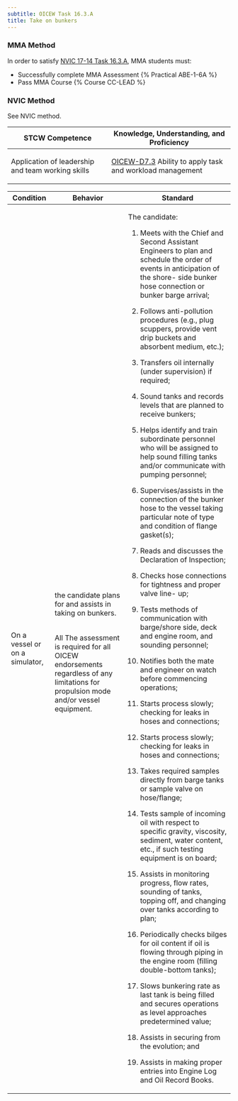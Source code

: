 ```yaml
---
subtitle: OICEW Task 16.3.A 
title: Take on bunkers
---
```



### MMA Method

In order to satisfy  [NVIC 17-14  Task  16.3.A](/stcw23/assets/images/nvic-17-14.pdf), MMA students must:

* Successfully complete MMA Assessment {% Practical ABE-1-6A %}
* Pass MMA Course {% Course CC-LEAD %}


### NVIC Method

<a onclick="togglevisibility('nvic_methods')" >See NVIC method.</a>

<div id='nvic_methods' class='hide'>

<table>
<thead>
<tr>
<th class='forty'> STCW Competence </th>
<th class='sixty'> Knowledge, Understanding, and Proficiency </th>
</tr>
</thead>




<tbody>
<tr><td markdown='1'>

Application of leadership and team working skills

</td><td markdown='1'>

[OICEW-D7.3](../../tables/31.html#OICEW-D7.3) Ability to apply task and workload management

</td></tr>


</tbody>
</table>


<table>
<thead>
<tr><th class='twenty'>  Condition </th><th class='twenty'> Behavior </th><th  class='sixty'>Standard </th></tr>
</thead>
<tbody >



<tr><td markdown='1'>

On a vessel or on a simulator,

</td><td markdown='1'>

the candidate plans for and assists in taking on bunkers.

<br>

<div class="tooltip">All
<span class="tooltiptext">
The assessment is required for all OICEW endorsements regardless of any limitations for propulsion mode and/or vessel equipment.
</span>
</div>


</td><td markdown='1'>

The candidate:

1. Meets with the Chief and Second Assistant Engineers to plan and schedule the order of events in anticipation of the shore- side bunker hose connection or bunker barge arrival;

2. Follows anti-pollution procedures (e.g., plug scuppers, provide vent drip buckets and absorbent medium, etc.);

3. Transfers oil internally (under supervision) if required;

4. Sound tanks and records levels that are planned to receive bunkers;

5. Helps identify and train subordinate personnel who will be assigned to help sound filling tanks and/or communicate with pumping personnel;

6. Supervises/assists in the connection of the bunker hose to the vessel taking particular note of type and condition of flange gasket(s);

7. Reads and discusses the Declaration of Inspection;

8. Checks hose connections for tightness and proper valve line- up;

9. Tests methods of communication with barge/shore side, deck and engine room, and sounding personnel;

10. Notifies both the mate and engineer on watch before commencing operations;

11. Starts process slowly; checking for leaks in hoses and connections;

12. Starts process slowly; checking for leaks in hoses and connections;

13. Takes required samples directly from barge tanks or sample valve on hose/flange;

14. Tests sample of incoming oil with respect to specific gravity, viscosity, sediment, water content, etc., if such testing equipment is on board;

15. Assists in monitoring progress, flow rates, sounding of tanks, topping off, and changing over tanks according to plan;

16. Periodically checks bilges for oil content if oil is flowing through piping in the engine room (filling double-bottom tanks);

17. Slows bunkering rate as last tank is being filled and secures operations as level approaches predetermined value;

18. Assists in securing from the evolution; and

19. Assists in making proper entries into Engine Log and Oil Record Books.

</td></tr>
</tbody>
</table>
</div>
